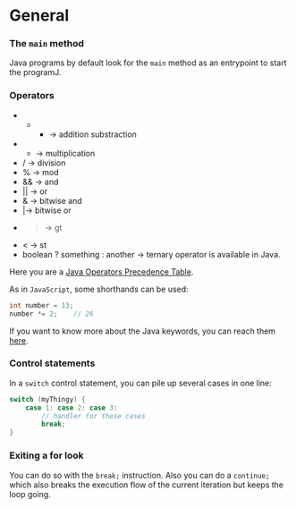 # General


### The `main` method
Java programs by default look for the `main` method as an entrypoint to start the programJ.

### Operators
* + - -> addition substraction
* * -> multiplication
* / -> division
* % -> mod
* && -> and
* || -> or
* & -> bitwise and
* |-> bitwise or
* > -> gt
* < -> st
* boolean ? something : another -> ternary operator is available in Java.  

Here you are a [Java Operators Precedence Table](http://www.cs.bilkent.edu.tr/~guvenir/courses/CS101/op_precedence.html).

As in `JavaScript`, some shorthands can be used:
```java
int number = 13;
number *= 2;	// 26
```

If you want to know more about the Java keywords, you can reach them [here](https://en.wikipedia.org/wiki/List_of_Java_keywords).  

### Control statements
In a `switch` control statement, you can pile up several cases in one line:
```java
switch (myThingy) {
	case 1: case 2: case 3:
		// handler for these cases
		break;
}
```

### Exiting a for look
You can do so with the `break;` instruction. Also you can do a `continue;` which also breaks the execution flow of the current iteration but keeps the loop going.
